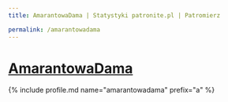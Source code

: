 ```yaml
---
title: AmarantowaDama | Statystyki patronite.pl | Patromierz

permalink: /amarantowadama
---
```


# [AmarantowaDama](https://patronite.pl/amarantowadama)

{% include profile.md name="amarantowadama" prefix="a" %}
